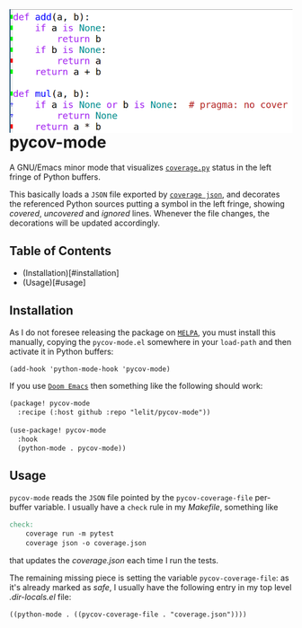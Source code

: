<img src="pycov-mode.png" align="right" />

# pycov-mode

A GNU/Emacs minor mode that visualizes [`coverage.py`](https://coverage.readthedocs.io/)
status in the left fringe of Python buffers.

This basically loads a `JSON` file exported by [`coverage
json`](https://coverage.readthedocs.io/en/6.0/cmd.html#cmd-json), and decorates the referenced
Python sources putting a symbol in the left fringe, showing *covered*, *uncovered* and
*ignored* lines. Whenever the file changes, the decorations will be updated accordingly.

## Table of Contents

- (Installation)[#installation]
- (Usage)[#usage]

## Installation

As I do not foresee releasing the package on [`MELPA`](https://melpa.org/), you must install
this manually, copying the `pycov-mode.el` somewhere in your `load-path` and then activate it
in Python buffers:

``` emacs-lisp
(add-hook 'python-mode-hook 'pycov-mode)
```

If you use [`Doom Emacs`](https://github.com/hlissner/doom-emacs) then something like the
following should work:

``` emacs-lisp
(package! pycov-mode
  :recipe (:host github :repo "lelit/pycov-mode"))

(use-package! pycov-mode
  :hook
  (python-mode . pycov-mode))
```

## Usage

`pycov-mode` reads the `JSON` file pointed by the `pycov-coverage-file` per-buffer variable. I
usually have a `check` rule in my *Makefile*, something like

``` makefile
check:
	coverage run -m pytest
	coverage json -o coverage.json
```

that updates the *coverage.json* each time I run the tests.

The remaining missing piece is setting the variable `pycov-coverage-file`: as it's already
marked as *safe*, I usually have the following entry in my top level *.dir-locals.el* file:

``` emacs-lisp
((python-mode . ((pycov-coverage-file . "coverage.json"))))
```
